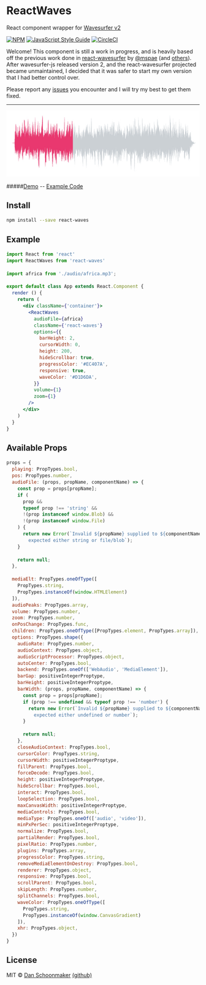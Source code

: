 # ReactWaves

React component wrapper for [Wavesurfer v2](http://wavesurfer-js.org)

[![NPM](https://img.shields.io/npm/v/react-waves.svg)](https://www.npmjs.com/package/react-waves) [![JavaScript Style Guide](https://img.shields.io/badge/code_style-standard-brightgreen.svg)](https://standardjs.com) [![CircleCI](https://circleci.com/gh/dschoon/react-waves.svg?style=svg)](https://circleci.com/gh/dschoon/react-waves)


Welcome! This component is still a work in progress, and is heavily based off the previous work done in [react-wavesurfer](https://github.com/mspae/react-wavesurfer) by [@mspae](https://github.com/mspae) (and [others]((https://github.com/mspae/react-wavesurfer/graphs/contributors))). After wavesurfer-js released version 2, and the react-wavesurfer projected became unmaintained, I decided that it was safer to start my own version that I had better control over.

Please report any [issues](https://github.com/dschoon/react-waves/issues) you encounter and I will try my best to get them fixed. 


----

![ReactWaves](example/public/react-waves.jpg)

#####[Demo](https://dschoon.github.io/react-waves/) -- [Example Code](https://github.com/dschoon/react-waves/tree/master/example)
 

## Install

```bash
npm install --save react-waves
```

## Example

```jsx
import React from 'react'
import ReactWaves from 'react-waves'

import africa from './audio/africa.mp3';

export default class App extends React.Component {
  render () {
    return (
      <div className={'container'}>
        <ReactWaves
          audioFile={africa}
          className={'react-waves'}
          options={{
            barHeight: 2,
            cursorWidth: 0,
            height: 200,
            hideScrollbar: true,
            progressColor: '#EC407A',
            responsive: true,
            waveColor: '#D1D6DA',
          }}
          volume={1}
          zoom={1}
        />
      </div>
    )
  }
}

```

## Available Props

```jsx
props = {
  playing: PropTypes.bool,
  pos: PropTypes.number,
  audioFile: (props, propName, componentName) => {
    const prop = props[propName];
    if (
      prop &&
      typeof prop !== 'string' &&
      !(prop instanceof window.Blob) &&
      !(prop instanceof window.File)
    ) {
      return new Error(`Invalid ${propName} supplied to ${componentName}
        expected either string or file/blob`);
    }

    return null;
  },

  mediaElt: PropTypes.oneOfType([
    PropTypes.string,
    PropTypes.instanceOf(window.HTMLElement)
  ]),
  audioPeaks: PropTypes.array,
  volume: PropTypes.number,
  zoom: PropTypes.number,
  onPosChange: PropTypes.func,
  children: PropTypes.oneOfType([PropTypes.element, PropTypes.array]),
  options: PropTypes.shape({
    audioRate: PropTypes.number,
    audioContext: PropTypes.object,
    audioScriptProcessor: PropTypes.object,
    autoCenter: PropTypes.bool,
    backend: PropTypes.oneOf(['WebAudio', 'MediaElement']),
    barGap: positiveIntegerProptype,
    barHeight: positiveIntegerProptype,
    barWidth: (props, propName, componentName) => {
      const prop = props[propName];
      if (prop !== undefined && typeof prop !== 'number') {
        return new Error(`Invalid ${propName} supplied to ${componentName}
          expected either undefined or number`);
      }

      return null;
    },
    closeAudioContext: PropTypes.bool,
    cursorColor: PropTypes.string,
    cursorWidth: positiveIntegerProptype,
    fillParent: PropTypes.bool,
    forceDecode: PropTypes.bool,
    height: positiveIntegerProptype,
    hideScrollbar: PropTypes.bool,
    interact: PropTypes.bool,
    loopSelection: PropTypes.bool,
    maxCanvasWidth: positiveIntegerProptype,
    mediaControls: PropTypes.bool,
    mediaType: PropTypes.oneOf(['audio', 'video']),
    minPxPerSec: positiveIntegerProptype,
    normalize: PropTypes.bool,
    partialRender: PropTypes.bool,
    pixelRatio: PropTypes.number,
    plugins: PropTypes.array,
    progressColor: PropTypes.string,
    removeMediaElementOnDestroy: PropTypes.bool,
    renderer: PropTypes.object,
    responsive: PropTypes.bool,
    scrollParent: PropTypes.bool,
    skipLength: PropTypes.number,
    splitChannels: PropTypes.bool,
    waveColor: PropTypes.oneOfType([
      PropTypes.string,
      PropTypes.instanceOf(window.CanvasGradient)
    ]),
    xhr: PropTypes.object,
  })
}

```

## License

MIT © [Dan Schoonmaker](https://danielschoonmaker.com) [(github)](https://github.com/dschoon)
